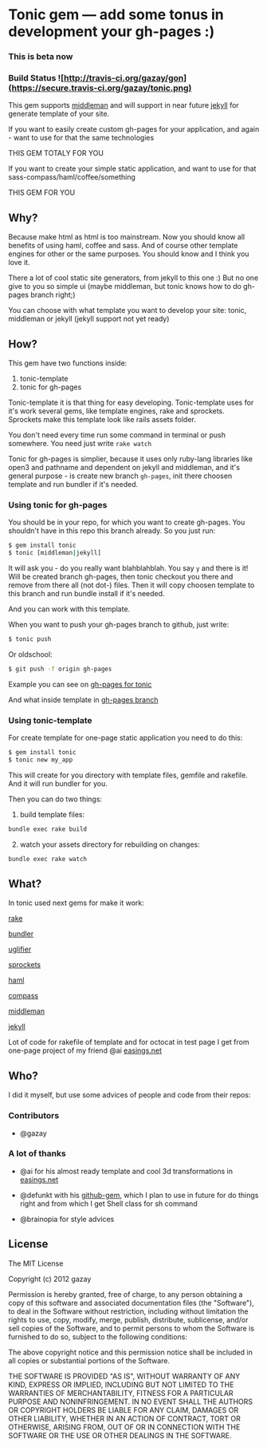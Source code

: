 # Tonic gem — add some tonus in development your gh-pages :)

### This is beta now

### Build Status ![http://travis-ci.org/gazay/gon](https://secure.travis-ci.org/gazay/tonic.png)

This gem supports [middleman](https://github.com/middleman/middleman)
and will support in near future [jekyll](https://github.com/mojombo/jekyll) for generate template of your site.

If you want to easily create custom gh-pages for your application,
and again - want to use for that the same technologies

THIS GEM TOTALY FOR YOU

If you want to create your simple static application,
and want to use for that sass-compass/haml/coffee/something

THIS GEM FOR YOU

## Why?

Because make html as html is too mainstream. Now you should know all
benefits of using haml, coffee and sass. And of course other template engines for
other or the same purposes. You should know and I think you love it.

There a lot of cool static site generators, from jekyll to this one :)
But no one give to you so simple ui (maybe middleman, but tonic knows how to do gh-pages branch right;)

You can choose with what template you want to develop your site:
tonic, middleman or jekyll (jekyll support not yet ready)


## How?

This gem have two functions inside:

  1. tonic-template
  2. tonic for gh-pages

Tonic-template it is that thing for easy developing.
Tonic-template uses for it's work several gems, like template engines, rake and sprockets.
Sprockets make this template look like rails assets folder.

You don't need every time run some command in terminal or push somewhere.
You need just write `rake watch`

Tonic for gh-pages is simplier, because it uses only ruby-lang libraries like open3 and pathname and dependent on jekyll and middleman,
and it's general purpose - is create new branch `gh-pages`, init there choosen template and run bundler if it's needed.

### Using tonic for gh-pages

You should be in your repo, for which you want to create gh-pages.
You shouldn't have in this repo this branch already.
So you just run:

```bash
$ gem install tonic
$ tonic [middleman|jekyll]
```

It will ask you - do you really want blahblahblah. You say `y` and there is it!
Will be created branch gh-pages, then tonic checkout you there and remove from there all (not dot-) files.
Then it will copy choosen template to this branch and run bundle install if it's needed.

And you can work with this template.

When you want to push your gh-pages branch to github, just write:

```bash
$ tonic push
```

Or oldschool:

```bash
$ git push -f origin gh-pages
```

Example you can see on [gh-pages for tonic](http://gazay.github.com/tonic)

And what inside template in [gh-pages branch](https://github.com/gazay/tonic/tree/gh-pages)

### Using tonic-template

For create template for one-page static application you need to do this:

```bash
$ gem install tonic
$ tonic new my_app
```

This will create for you directory with template files, gemfile and rakefile. And it will run bundler for you.

Then you can do two things:

  1. build template files:

  ```bash
  bundle exec rake build
  ```

  2. watch your assets directory for rebuilding on changes:

  ```bash
  bundle exec rake watch
  ```

## What?

In tonic used next gems for make it work:

[rake](https://github.com/jimweirich/rake)

[bundler](https://github.com/carlhuda/bundler)

[uglifier](https://github.com/lautis/uglifier)

[sprockets](https://github.com/sstephenson/sprockets)

[haml](https://github.com/nex3/haml)

[compass](https://github.com/chriseppstein/compass)

[middleman](https://github.com/middleman/middleman)

[jekyll](https://github.com/mojombo/jekyll)

Lot of code for rakefile of template and for octocat in test page
I get from one-page project of my friend @ai [easings.net](https://github.com/ai/easings.net)

## Who?

I did it myself, but use some advices of people and code from their repos:

### Contributors

* @gazay

### A lot of thanks

* @ai for his almost ready template and cool 3d transformations in [easings.net](https://github.com/ai/easings.net)

* @defunkt with his [github-gem](https://github.com/defunkt/github-gem), which I plan to use in future for do things right
and from which I get Shell class for sh command

* @brainopia for style advices

## License

The MIT License

Copyright (c) 2012 gazay

Permission is hereby granted, free of charge, to any person obtaining a copy of this software and associated documentation files (the "Software"), to deal in the Software without restriction, including without limitation the rights to use, copy, modify, merge, publish, distribute, sublicense, and/or sell copies of the Software, and to permit persons to whom the Software is furnished to do so, subject to the following conditions:

The above copyright notice and this permission notice shall be included in all copies or substantial portions of the Software.

THE SOFTWARE IS PROVIDED "AS IS", WITHOUT WARRANTY OF ANY KIND, EXPRESS OR IMPLIED, INCLUDING BUT NOT LIMITED TO THE WARRANTIES OF MERCHANTABILITY, FITNESS FOR A PARTICULAR PURPOSE AND NONINFRINGEMENT. IN NO EVENT SHALL THE AUTHORS OR COPYRIGHT HOLDERS BE LIABLE FOR ANY CLAIM, DAMAGES OR OTHER LIABILITY, WHETHER IN AN ACTION OF CONTRACT, TORT OR OTHERWISE, ARISING FROM, OUT OF OR IN CONNECTION WITH THE SOFTWARE OR THE USE OR OTHER DEALINGS IN THE SOFTWARE.

